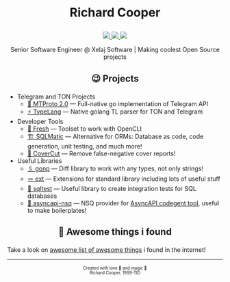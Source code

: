 # <p align="center">Richard Cooper</p>

<p align="center">
<a href="https://www.linkedin.com/in/quenbyako/">
<img src="https://img.shields.io/badge/linkedin-profile-0077b5?labelColor=27303B&logo=linkedin&style=for-the-badge">
</a>
<a href="https://t.me/quenbyako">
<img src="https://img.shields.io/badge/telegram-quenbyako-0088cc?labelColor=27303B&logo=telegram&style=for-the-badge">
</a>
<a href="https://twitch.tv/teamsmiletv">
<img src="https://img.shields.io/badge/twitch-teamsmiletv-6441a5?labelColor=27303b&logo=twitch&style=for-the-badge">
</a>
</p>

<p align="center">Senior Software Engineer @ Xelaj Software | Making coolest Open Source projects</p>

## <p align="center">😉 Projects</p>

- Telegram and TON Projects
  - [🦋 MTProto 2.0][mtproto] — Full-native go implementation of Telegram API
  - [⚡️ TypeLang][tl] — Native golang TL parser for TON and Telegram
- Developer Tools
  - [🥤 Fresh][fresh] — Toolset to work with OpenCLI
  - [🏗️ SQLMatic][sqlmatic] — Alternative for ORMs: Database as code, code generation, unit testing, and much more!
  - [🔪 CoverCut][covercut] — Remove false-negative cover reports!
- Useful Libraries
  - [🖇️ gonp][gonp] — Diff library to work with any types, not only strings!
  - [🪢 ext][ext] — Extensions for standard library including lots of useful stuff
  - [🧪 sqltest][sqltest] — Useful library to create integration tests for SQL databases
  - [📨 asyncapi-nsq][asyncapi-nsq] — NSQ provider for [AsyncAPI codegent tool][asyncapi-codegen], useful to make boilerplates!


## <p align="center">🤩 Awesome things i found</p>

Take a look on [awesome list of awesome things][awesome] i found in the internet!

<!--
V2UndmUga25vd24gZWFjaCBvdGhlciBmb3Igc28gbG9uZwpZb3
VyIGhlYXJ0J3MgYmVlbiBhY2hpbmcgYnV0IHlvdSdyZSB0b28g
c2h5IHRvIHNheSBpdApJbnNpZGUgd2UgYm90aCBrbm93IHdoYX
QncyBiZWVuIGdvaW5nIG9uCldlIGtub3cgdGhlIGdhbWUgYW5k
IHdlJ3JlIGdvbm5hIHBsYXkgaXQKQW5kIGlmIHlvdSBhc2sgbW
UgaG93IEknbSBmZWVsaW5nCkRvbid0IHRlbGwgbWUgeW91J3Jl
IHRvbyBibGluZCB0byBzZWU=
-->

--------------------------------------------------------------------------------

<p align=center><sub><sub>
Created with love 💜 and magic 🦄 </br> Richard Cooper, 1999-TID
</sub></sub></p>

<!-- Local liks in this repo -->
[awesome]:      ./awesome.md

<!-- My links and links to personal projects -->
[fresh]:        https://github.com/xelaj/fresh
[mtproto]:      https://github.com/xelaj/mtproto
[sqlmatic]:     https://github.com/xelaj/sqlmatic
[tl]:           https://github.com/xelaj/tl
[covercut]:     https://github.com/quenbyako/covercut
[ext]:          https://github.com/quenbyako/ext
[gonp]:         https://github.com/quenbyako/gonp
[sqltest]:      https://github.com/quenbyako/sqltest
[asyncapi-nsq]: https://github.com/quenbyako/asyncapi-nsq

<!-- Any external links -->
[asyncapi-codegen]: github.com/lerenn/asyncapi-codegen
